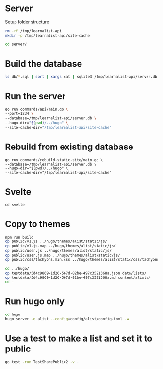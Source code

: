 # Server

Setup folder structure
```sh
rm -rf /tmp/learnalist-api
mkdir -p /tmp/learnalist-api/site-cache
```

```sh
cd server/
```

# Build the database
```sh
ls db/*.sql | sort | xargs cat | sqlite3 /tmp/learnalist-api/server.db
```

# Run the server
```sh
go run commands/api/main.go \
--port=1234 \
--database=/tmp/learnalist-api/server.db \
--hugo-dir="$(pwd)/../hugo" \
--site-cache-dir="/tmp/learnalist-api/site-cache"
```

# Rebuild from existing database

```
go run commands/rebuild-static-site/main.go \
--database=/tmp/learnalist-api/server.db \
--hugo-dir="$(pwd)/../hugo" \
--site-cache-dir="/tmp/learnalist-api/site-cache"
```

# Svelte
```
cd svelte
```

# Copy to themes
```sh
npm run build
cp public/v1.js ../hugo/themes/alist/static/js/
cp public/v1.js.map ../hugo/themes/alist/static/js/
cp public/user.js ../hugo/themes/alist/static/js/
cp public/user.js.map ../hugo/themes/alist/static/js/
cp public/css/tachyons.min.css ../hugo/themes/alist/static/css/tachyons.min.css

cd ../hugo/
cp testdata/5d4c9869-1d26-567d-82be-497c3521368a.json data/lists/
cp testdata/5d4c9869-1d26-567d-82be-497c3521368a.md content/alists/
cd -
```

# Run hugo only
```sh
cd hugo
hugo server -e alist --config=config/alist/config.toml -w
```

# Use a test to make a list and set it to public
```sh
go test -run TestSharePublic2 -v .
```
